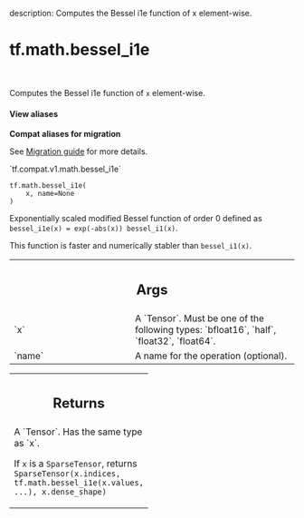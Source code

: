 description: Computes the Bessel i1e function of x element-wise.

<div itemscope itemtype="http://developers.google.com/ReferenceObject">
<meta itemprop="name" content="tf.math.bessel_i1e" />
<meta itemprop="path" content="Stable" />
</div>

# tf.math.bessel_i1e

<!-- Insert buttons and diff -->

<table class="tfo-notebook-buttons tfo-api nocontent" align="left">

</table>



Computes the Bessel i1e function of `x` element-wise.

<section class="expandable">
  <h4 class="showalways">View aliases</h4>
  <p>
<b>Compat aliases for migration</b>
<p>See
<a href="https://www.tensorflow.org/guide/migrate">Migration guide</a> for
more details.</p>
<p>`tf.compat.v1.math.bessel_i1e`</p>
</p>
</section>

<pre class="devsite-click-to-copy prettyprint lang-py tfo-signature-link">
<code>tf.math.bessel_i1e(
    x, name=None
)
</code></pre>



<!-- Placeholder for "Used in" -->

Exponentially scaled modified Bessel function of order 0 defined as
`bessel_i1e(x) = exp(-abs(x)) bessel_i1(x)`.

This function is faster and numerically stabler than `bessel_i1(x)`.

<!-- Tabular view -->
 <table class="responsive fixed orange">
<colgroup><col width="214px"><col></colgroup>
<tr><th colspan="2"><h2 class="add-link">Args</h2></th></tr>

<tr>
<td>
`x`
</td>
<td>
A `Tensor`. Must be one of the following types: `bfloat16`, `half`, `float32`, `float64`.
</td>
</tr><tr>
<td>
`name`
</td>
<td>
A name for the operation (optional).
</td>
</tr>
</table>



<!-- Tabular view -->
 <table class="responsive fixed orange">
<colgroup><col width="214px"><col></colgroup>
<tr><th colspan="2"><h2 class="add-link">Returns</h2></th></tr>
<tr class="alt">
<td colspan="2">
A `Tensor`. Has the same type as `x`.

If `x` is a `SparseTensor`, returns
`SparseTensor(x.indices, tf.math.bessel_i1e(x.values, ...), x.dense_shape)`
</td>
</tr>

</table>

